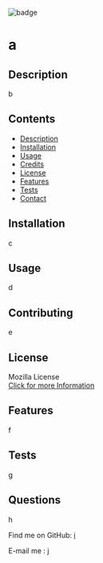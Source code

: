 
  
![badge](https://img.shields.io/badge/license-Mozilla-blue)
  # a

  ## Description  
  b
  
  ## Contents
  - [Description](#description)
  - [Installation](#installation)
  - [Usage](#usage)
  - [Credits](#credits)
  - [License](#license)
  - [Features](#features)
  - [Tests](#tests)
  - [Contact](#contact)
  
  ## Installation
  c
  
  ## Usage
  d
  
  ## Contributing
  e
  
  ## License
  Mozilla License  
  [Click for more Information](https://choosealicense.com/licenses/mpl-2.0/)

  ## Features
  f
  
  ## Tests
  g

  ## Questions
  h  

  Find me on GitHub: [i](https://github.com/i)  

  E-mail me : j
